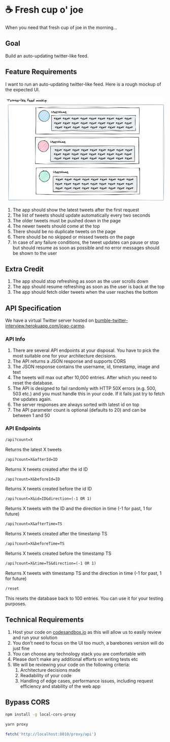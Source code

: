 # ☕️ Fresh cup o' joe

When you need that fresh cup of joe in the morning...

## Goal

Build an auto-updating twitter-like feed.

## Feature Requirements

I want to run an auto-updating twitter-like feed. Here is a rough mockup of the expected UI.

![mockup][mockup]

1. The app should show the latest tweets after the first request
1. The list of tweets should update automatically every two seconds
1. The older tweets must be pushed down in the page
1. The newer tweets should come at the top
1. There should be no duplicate tweets on the page
1. There should be no skipped or missed tweets on the page
1. In case of any failure conditions, the tweet updates can pause or stop but should resume as soon as possible and no error messages should be shown to the user

## Extra Credit

1. The app should stop refreshing as soon as the user scrolls down
1. The app should resume refreshing as soon as the user is back at the top
1. The app should fetch older tweets when the user reaches the bottom

## API Specification

We have a virtual Twitter server hosted on
[bumble-twitter-interview.herokuapp.com/joao-carmo][backend].

### API Info

1. There are several API endpoints at your disposal. You have to pick the most suitable one for your architecture decisions.
1. The API returns a JSON response and supports CORS
1. The JSON response contains the username, id, timestamp, image and text
1. The tweets will max out after 10,000 entries. After which you need to reset the database.
1. The API is designed to fail randomly with HTTP 50X errors (e.g. 500, 503 etc.) and you must handle this in your code. If it fails just try to fetch the updates again.
1. The server responses are always sorted with latest id on top
1. The API parameter count is optional (defaults to 20) and can be between 1 and 50

### API Endpoints

```txt
/api?count=X
```

Returns the latest X tweets

```txt
/api?count=X&afterId=ID
```

Returns X tweets created after the id ID

```txt
/api?count=X&beforeId=ID
```

Returns X tweets created before the id ID

```txt
/api?count=X&id=ID&direction=(-1 OR 1)
```

Returns X tweets with the ID and the direction in time (-1 for past, 1 for future)

```txt
/api?count=X&afterTime=TS
```

Returns X tweets created after the timestamp TS

```txt
/api?count=X&beforeTime=TS
```

Returns X tweets created before the timestamp TS

```txt
/api?count=X&time=TS&direction=(-1 OR 1)
```

Returns X tweets with timestamp TS and the direction in time (-1 for past, 1 for future)

```txt
/reset
```

This resets the database back to 100 entries. You can use it for your testing purposes.

## Technical Requirements

1. Host your code on [codesandbox.io][codesandbox] as this will allow us to easily review and run your solution
1. You don’t need to focus on the UI too much, a barebones version will do just fine
1. You can choose any technology stack you are comfortable with
1. Please don’t make any additional efforts on writing tests etc
1. We will be reviewing your code on the following criteria:
   1. Architecture decisions made
   1. Readability of your code
   1. Handling of edge cases, performance issues, including request efficiency and stability of the web app

## Bypass CORS

```sh
npm install -g local-cors-proxy
```

```sh
yarn proxy
```

```js
fetch('http://localhost:8010/proxy/api')
```

<!-- References -->

[mockup]: ./src/img/twitter-interview-feed.png
[backend]: https://bumble-twitter-interview.herokuapp.com/joao-carmo
[codesandbox]: https://codesandbox.io
